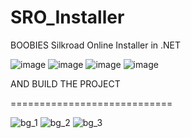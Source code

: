 # SRO_Installer

BOOBIES Silkroad Online Installer in .NET

![image](https://user-images.githubusercontent.com/116719386/205352968-c48ee43a-0450-428c-af96-6e3192162f7e.png)
![image](https://user-images.githubusercontent.com/116719386/205353294-c9419705-0fda-4578-8275-3cc3e8209ca3.png)
![image](https://user-images.githubusercontent.com/116719386/205353580-5a38a36c-41cc-4b85-96d7-caa1cf60ef5c.png)
![image](https://user-images.githubusercontent.com/116719386/205353941-08862e44-cf1c-4a6e-a4b2-72f361d26d24.png)

AND BUILD THE PROJECT




============================

![bg_1](https://user-images.githubusercontent.com/116719386/205190819-b4eb10ee-8fb6-4adc-aff4-cb447e35010d.jpg)
![bg_2](https://user-images.githubusercontent.com/116719386/205190829-cf1de2ae-4cc3-41bc-8a8f-5b082cbda964.jpg)
![bg_3](https://user-images.githubusercontent.com/116719386/205190831-1af22015-98b1-4a9a-9cf7-5619457507b3.jpg)
